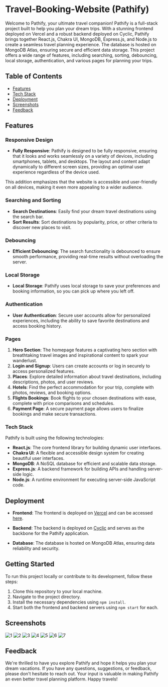 # Travel-Booking-Website (Pathify)

Welcome to Pathify, your ultimate travel companion! Pathify is a full-stack project built to help you plan your dream trips. With a stunning frontend deployed on Vercel and a robust backend deployed on Cyclic, Pathify brings together React.js, Chakra UI, MongoDB, Express.js, and Node.js to create a seamless travel planning experience. The database is hosted on MongoDB Atlas, ensuring secure and efficient data storage. This project offers a wide range of features, including searching, sorting, debouncing, local storage, authentication, and various pages for planning your trips.

## Table of Contents
- [Features](#features)
- [Tech Stack](#tech-stack)
- [Deployment](#deployment)
- [Screenshots](#screenshots)
- [Feedback](#feedback)

## Features

### Responsive Design
- **Fully Responsive**: Pathify is designed to be fully responsive, ensuring that it looks and works seamlessly on a variety of devices, including smartphones, tablets, and desktops. The layout and content adapt dynamically to different screen sizes, providing an optimal user experience regardless of the device used.

This addition emphasizes that the website is accessible and user-friendly on all devices, making it even more appealing to a wider audience.

### Searching and Sorting
- **Search Destinations**: Easily find your dream travel destinations using the search bar.
- **Sort Results**: Sort destinations by popularity, price, or other criteria to discover new places to visit.

### Debouncing
- **Efficient Debouncing**: The search functionality is debounced to ensure smooth performance, providing real-time results without overloading the server.

### Local Storage
- **Local Storage**: Pathify uses local storage to save your preferences and booking information, so you can pick up where you left off.

### Authentication
- **User Authentication**: Secure user accounts allow for personalized experiences, including the ability to save favorite destinations and access booking history.

### Pages

1. **Hero Section**: The homepage features a captivating hero section with breathtaking travel images and inspirational content to spark your wanderlust.
2. **Login and Signup**: Users can create accounts or log in securely to access personalized features.
3. **Places**: Explore detailed information about travel destinations, including descriptions, photos, and user reviews.
4. **Hotels**: Find the perfect accommodation for your trip, complete with photos, reviews, and booking options.
5. **Flights Bookings**: Book flights to your chosen destinations with ease, complete with price comparisons and schedules.
6. **Payment Page**: A secure payment page allows users to finalize bookings and make secure transactions.

### Tech Stack

Pathify is built using the following technologies:

- **React.js**: The core frontend library for building dynamic user interfaces.
- **Chakra UI**: A flexible and accessible design system for creating beautiful user interfaces.
- **MongoDB**: A NoSQL database for efficient and scalable data storage.
- **Express.js**: A backend framework for building APIs and handling server-side logic.
- **Node.js**: A runtime environment for executing server-side JavaScript code.

## Deployment

- **Frontend**: The frontend is deployed on [Vercel](https://Pathify.vercel.app/) and can be accessed [here](https://Pathify.vercel.app/).

- **Backend**: The backend is deployed on [Cyclic](https://lime-precious-llama.cyclic.app) and serves as the backbone for the Pathify application.

- **Database**: The database is hosted on MongoDB Atlas, ensuring data reliability and security.

## Getting Started

To run this project locally or contribute to its development, follow these steps:

1. Clone this repository to your local machine.
2. Navigate to the project directory.
3. Install the necessary dependencies using `npm install`.
4. Start both the frontend and backend servers using `npm start` for each.

## Screenshots
![1](https://github.com/divyam751/frontend-voyawander/assets/125983433/a40fbdd0-7ee6-47be-996c-d79cce2fb438)
![2](https://github.com/divyam751/frontend-voyawander/assets/125983433/55a10cc7-fba6-467d-9eb0-e79500914ac5)
![3](https://github.com/divyam751/frontend-voyawander/assets/125983433/b737604c-144e-4382-817b-478f19ff4f0f)
![4](https://github.com/divyam751/frontend-voyawander/assets/125983433/689bfdc0-7706-431d-ae95-f670461aff6c)
![5](https://github.com/divyam751/frontend-voyawander/assets/125983433/8229382f-34a6-476a-9fbe-74674df3330c)
![6](https://github.com/divyam751/frontend-voyawander/assets/125983433/eb9de297-1b36-4b7d-85d7-2328325d9415)
![7](https://github.com/divyam751/frontend-voyawander/assets/125983433/5a9b131f-f951-43c3-b8d1-6625c1172bf0)



## Feedback

We're thrilled to have you explore Pathify and hope it helps you plan your dream vacations. If you have any questions, suggestions, or feedback, please don't hesitate to reach out. Your input is valuable in making Pathify an even better travel planning platform. Happy travels!
